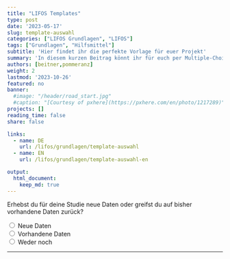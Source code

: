 ```yaml
---
title: "LIFOS Templates" 
type: post
date: '2023-05-17' 
slug: template-auswahl
categories: ["LIFOS Grundlagen", "LIFOS"] 
tags: ["Grundlagen", "Hilfsmittel"] 
subtitle: 'Hier findet ihr die perfekte Vorlage für euer Projekt'
summary: 'In diesem kurzen Beitrag könnt ihr für euch per Multiple-Choice Fragen herausfinden, welche LIFOS-Vorlage am ehesten geeignet ist für eure Projekte und Arbeiten.' 
authors: [beitner,pommeranz] 
weight: 2
lastmod: '2023-10-26'
featured: no
banner:
  #image: "/header/road_start.jpg"
  #caption: "[Courtesy of pxhere](https://pxhere.com/en/photo/1217289)"
projects: []
reading_time: false
share: false

links:
  - name: DE
    url: /lifos/grundlagen/template-auswahl
  - name: EN
    url: /lifos/grundlagen/template-auswahl-en

output:
  html_document:
    keep_md: true
---
```


<!-- Multiple Choice & Skript für Hide / Reveal & CSS für den Button-->
<script type="text/javascript">
  function Reveal(it, box) {<!--from www.java2s.com-->
    var vis = (box.checked) ? "block" : "none";
    document.getElementById(it).style.display = vis;
  }

  function Hide(it, box) {
    var vis = (box.checked) ? "none" : "none";
    document.getElementById(it).style.display = vis;
  }
</script>
<style>
input[type = reset] {
    background-color: transparent;
    background-repeat: no-repeat;
    border: none;
    cursor: pointer;
    overflow: hidden;
    outline: none;
      color: #00618f;
}
</style>

<!-- Erste Ebene -->
<form>
  <div id="divStart" style="display: block">
  Erhebst du für deine Studie neue Daten oder greifst du auf bisher vorhandene Daten zurück?
  
  <input type="radio" name="Wahl1" value="value1" onClick="Hide('divOldData', this); Hide('divHoppla',this); Hide('divReplikation', this); Hide('divKeineReplikation', this); Hide('divMetaanalyse', this); Hide('divSekundaeranalyse', this); Hide('divExperiment', this); Reveal('divNewData', this); Hide('divDeskriptiveStudien', this)" /> Neue Daten  
  <input type="radio" name="Wahl1" value="value2" onClick="Hide('divNewData', this); Hide('divHoppla',this); Hide('divReplikation', this); Hide('divKeineReplikation', this); Hide('divMetaanalyse', this); Hide('divSekundaeranalyse', this); Hide('divExperiment', this); Reveal('divOldData', this); Hide('divDeskriptiveStudien', this)" /> Vorhandene Daten    
  <input type="radio" name="Wahl1" value="value3" onClick="Hide('divNewData', this); Hide('divOldData',this); Hide('divReplikation', this); Hide('divKeineReplikation', this); Hide('divMetaanalyse', this); Hide('divSekundaeranalyse', this); Hide('divExperiment', this); Reveal('divHoppla', this); Hide('divDeskriptiveStudien', this)" /> Weder noch
  
  <hr>
  </div>
  
  <!-- Zweite Ebene -->
  <!-- Neue Daten -->
  <div id="divNewData" style="display: none">
  Ist deine Studie eine Replikationsstudie, das heißt, eine Wiederholung einer bereits existierenden Studie?
  
  <input type="radio" name="Wahl2a" value="value4" onClick=" Hide('divKeineReplikation', this); Hide('divHoppla', this); Hide('divMetaanalyse', this); Hide('divSekundaeranalyse', this); Hide('divExperiment', this); Reveal('divReplikation', this); Hide('divDeskriptiveStudien', this)" /> Ja<br>
  <input type="radio" name="Wahl2a" value="value5" onClick=" Hide('divReplikation', this); Hide('divHoppla', this); Hide('divMetaanalyse', this); Hide('divSekundaeranalyse', this); Hide('divExperiment', this); Reveal('divKeineReplikation', this); Hide('divDeskriptiveStudien', this)" /> Nein<br>
  <input type="radio" name="Wahl2a" value="value6" onClick=" Hide('divReplikation', this); Hide('divKeineReplikation', this); Hide('divMetaanalyse', this); Hide('divSekundaeranalyse', this); Hide('divExperiment', this); Reveal('divHoppla', this); Hide('divDeskriptiveStudien', this)" /> Weder noch<br>
  
  <hr>
  </div>
  
  <!-- Vorhandene Daten -->
  <div id="divOldData" style="display: none">
  Planst du, die Ergebnisse mehrerer Studien zusammenzufassen, um eine allgemeine Aussage zu treffen, oder möchtest du auf bestehende Datensets zurückgreifen, um neue Forschungsfragen zu beantworten?
  
  <input type="radio" name="Wahl2b" value="value7" onClick="Hide('divHoppla', this); Hide('divSekundaeranalyse', this); Hide('divReplikation', this); Hide('divKeineReplikation', this); Hide('divExperiment', this); Hide('divDeskriptiveStudien', this); Reveal('divMetaanalyse', this)" /> Mehrere Studien<br>
  <input type="radio" name="Wahl2b" value="value8" onClick="Hide('divHoppla', this); Hide('divMetaanalyse', this); Hide('divReplikation', this); Hide('divKeineReplikation', this); Hide('divExperiment', this); Hide('divDeskriptiveStudien', this); Reveal('divSekundaeranalyse', this)" /> Bestehendes Datenset<br>
  <input type="radio" name="Wahl2b" value="value9" onClick="Hide('divMetaanalyse', this); Hide('divSekundaeranalyse', this); Hide('divReplikation', this); Hide('divKeineReplikation', this); Hide('divExperiment', this); Hide('divDeskriptiveStudien', this); Reveal('divHoppla', this)" /> Weder noch<br>
  
  <hr>
  </div>
  
  <!-- Dritte Ebene - Neue Daten -->
  <!-- Replikationsstudie -->
  <div id="divReplikation" style="display: none">
Deine Antworten geben Hinweise darauf, dass deine Studie eine Replikationsstudie ist. Dafür steht folgendes Template zur Verfügung: 
  
  - Replication Studies
  
In dem vorgeschlagenen Template findest du die Replication Recipe Preregistration Vorlage von <a href="https://doi.org/10.1016/j.jesp.2013.10.005">Brandt et al. (2013)</a>, die optimal für Replikationen geeignet ist.
  
Ist ein Fehler unterlaufen?<input type ="reset" value="Hier klicken" onClick="Hide('divOldData', this); Hide('divNewData', this); Hide('divReplikation', this); Hide('divKeineReplikation', this); Hide('divMetaanalyse', this); Hide('divSekundaeranalyse', this); Hide('divExperiment', this); Hide('divDeskriptiveStudien', this); Hide('divHoppla', this)"/>um zum Anfang zurückzusetzen!
  </div>
  
  <!-- Keine Replikationsstudie -->
  <div id="divKeineReplikation" style="display: none">
Werden in Deiner Studie gezielt Veränderungen und Manipulationen an einer oder mehreren unabhängigen Variablen vorgenommen, um ihre Auswirkungen auf eine abhängige Variable zu untersuchen oder sollen lediglich Zusammenhänge zwischen Variablen beschrieben werden? 
  
  <input type="radio" name="Wahl3" value="value10" onClick="Hide('divHoppla', this); Hide('divDeskriptiveStudien', this); Reveal('divExperiment', this)" /> Manipulationen<br>
  <input type="radio" name="Wahl3" value="value11" onClick="Hide('divHoppla', this); Hide('divExperiment', this); Reveal('divDeskriptiveStudien', this)" /> Zusammenhänge<br>
  <input type="radio" name="Wahl3" value="value12" onClick="Hide('divExperiment', this); Hide('divDeskriptiveStudien', this); Reveal('divHoppla', this)" /> Weder noch<br>
  
  <hr>
  </div>
  
  <!-- Dritte Ebene - Alte Daten -->
  <!-- Meta-Analysen -->
  <div id="divMetaanalyse" style="display: none">
Deine Antworten geben Hinweise darauf, dass deine Studie  eine Meta-Analyse oder ein systematisches Review ist. Dafür steht folgendes Template zur Verfügung:
  
  - Meta-Analyses and Systematic Reviews
  
Im vorgeschlagenen Template befinden sich das Präregistrierungsformat von <a href="https://www.crd.york.ac.uk/prospero/">PROSPERO</a> sowie die <a href="http://prisma-statement.org">PRISMA-Leitlinien</a>. 
  
Ist ein Fehler unterlaufen?<input type ="reset" value="Hier klicken" onClick="Hide('divOldData', this); Hide('divNewData', this); Hide('divReplikation', this); Hide('divKeineReplikation', this); Hide('divMetaanalyse', this); Hide('divSekundaeranalyse', this); Hide('divExperiment', this); Hide('divDeskriptiveStudien', this); Hide('divHoppla', this)"/>um zum Anfang zurückzusetzen!
  </div>
  
  <!-- Sekundäranalyse -->
  <div id="divSekundaeranalyse" style="display: none">
Deine Antworten geben Hinweise darauf, dass du in deiner Studie eine Sekundärdatenanalyse anhand eines oder mehrerer bestehenden Datensets durchführst. Dafür steht folgendes Template zur Verfügung:
  
  - Secondary Data Analaysis
  
In dem vorgeschlagenen Template findest du eine spezifische Präregistrierungsvorlage mit Fokus auf sekundäre Datenanalysen. Darüber hinaus wird kein Ordner für Daten angelegt und es werden spezifsiche Hinweise im ReadMe gegeben, was bei einer Sekundärdatenanalyse zu beachten ist.
  
Ist ein Fehler unterlaufen?<input type ="reset" value="Hier klicken" onClick="Hide('divOldData', this); Hide('divNewData', this); Hide('divReplikation', this); Hide('divKeineReplikation', this); Hide('divMetaanalyse', this); Hide('divSekundaeranalyse', this); Hide('divExperiment', this); Hide('divDeskriptiveStudien', this); Hide('divHoppla', this)"/>um zum Anfang zurückzusetzen!
  </div>
  
  <!-- Vierte Ebene Ebene - Keine Replikation -->
  <!-- Experiment -->
  <div id="divExperiment" style="display: none">
In deiner Studie erhebst du Daten mit Hilfe eines behavioralen Experimentes. Dafür stehen die folgenden beiden Templates zur Verfügung:
  
  - Behavioral Experiments BSc
  - Behavioral Experiments MSc
  
Beide Templates sind für Verhaltensexperimente optimal geeignet und unterscheiden sich hinsichtlich der bereit gestellen Präreregistrierungsvorlagen. Im BSc Template findet sich nur die AsPredicted Preregistration Vorlage, wohingegen im MSc Template drei Preregistration Vorlagen zu finden sind: AsPredicted, OSF Standard Preregistration Template, und die PRP-QUANT Vorlage – die zwei letzteren sind ausführlicher. Für Studierende, unabhängig ob BSc und MSc, die mit ihren Betreuer*innen besprochen haben, die OSF Preregistration Vorlage zu verwenden, wird das Behavioral Experiments MSc Template empfohlen. 
  
Ist ein Fehler unterlaufen?<input type ="reset" value="Hier klicken" onClick="Hide('divOldData', this); Hide('divNewData', this); Hide('divReplikation', this); Hide('divKeineReplikation', this); Hide('divMetaanalyse', this); Hide('divSekundaeranalyse', this); Hide('divExperiment', this); Hide('divDeskriptiveStudien', this); Hide('divHoppla', this)"/>um zum Anfang zurückzusetzen!
  </div>
  
  <!-- Deskriptive Studien -->
  <div id="divDeskriptiveStudien" style="display: none">
In deiner Studie untersuchst du bestehende Zusammenhänge ohne eine aktive experimente Manipulation. Dafür stehen die folgenden beiden Templates zur Verfügung: 
  
  - Correlative and Descriptive Studies - BSc
  - Correlative and Descriptive Studies - MSc

Beide Templates sind für diese Art von Studie optimal geeignet und unterscheiden sich hinsichtlich der bereit gestellen Präreregistrierungsvorlagen. Im BSc Template findet sich nur die AsPredicted Preregistration Vorlage, wohingegen im MSc Template drei Preregistration Vorlagen zu finden sind: AsPredicted, OSF Standard Preregistration Template, und die PRP-QUANT Vorlage – die zwei letzteren sind ausführlicher. Für Studierende, unabhängig ob BSc und MSc, die mit ihren Betreuer*innen besprochen haben, die OSF Preregistration Vorlage zu verwenden, wird das Behavioral Experiments MSc Template empfohlen. 
  
Ist ein Fehler unterlaufen?<input type ="reset" value="Hier klicken" onClick="Hide('divOldData', this); Hide('divNewData', this); Hide('divReplikation', this); Hide('divKeineReplikation', this); Hide('divMetaanalyse', this); Hide('divSekundaeranalyse', this); Hide('divExperiment', this); Hide('divDeskriptiveStudien', this); Hide('divHoppla', this)"/>um zum Anfang zurückzusetzen!
  </div>
  
  <!-- Der Joker - Der Hoppla-Text -->
  <div id="divHoppla" style="display: none">
  <b>Hoppla</b>, da ging wohl etwas schief! Im Falle eines Missverständnisses bitten wir dich, die Entscheidungsshilfe nochmal durchzuführen. Aber sollte deine Art von Studie in unserer Entscheidungshilfe und somit auch unseren Templates nicht vorhanden sein, bitten wir um Entschuldigung. Kontaktiere uns doch unter <a href="mailto:lifos@uni-frankfurt.de">LIFOS@uni-frankfurt.de</a> und wir helfen dir persönlich dabei, das passende Template für dich zu finden. Und wer weiß, vielleicht kannst du uns ja dabei helfen, ein neues Template für deine Art von Studie zu erstellen! :) 
  
  Ist ein Fehler unterlaufen?<input type ="reset" value="Hier klicken" onClick="Hide('divOldData', this); Hide('divNewData', this); Hide('divReplikation', this); Hide('divKeineReplikation', this); Hide('divMetaanalyse', this); Hide('divSekundaeranalyse', this); Hide('divExperiment', this); Hide('divDeskriptiveStudien', this); Hide('divHoppla', this)"/>um zum Anfang zurückzusetzen!
  </div>
</form>
